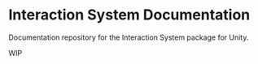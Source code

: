# Interaction System Documentation

Documentation repository for the Interaction System package for Unity.

WIP

